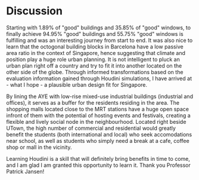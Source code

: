 # Discussion

Starting with 1.89% of "good" buildings and 35.85% of "good" windows, to finally achieve 94.95% "good" buildings and 55.75% "good" windows is fulfilling and was an interesting journey from start to end. It was also nice to learn that the octogonal building blocks in Barcelona have a low passive area ratio in the context of Singapore, hence suggesting that climate and position play a huge role urban planning. It is not intelligent to pluck an urban plan right off a country and try to fit it into another located on the other side of the globe. Through informed transformations based on the evaluation information gained through Houdini simulations, I have arrived at - what I hope - a plausible urban design fit for Singapore.

By lining the AYE with low-rise mixed-use industrial buildings (industrial and offices), it serves as a buffer for the residents residing in the area. The shopping malls located close to the MRT stations have a huge open space infront of them with the potential of hosting events and festivals, creating a flexible and lively social node in the neighbourhood. Located right beside UTown, the high number of commercial and residential would greatly benefit the students (both international and local) who seek accomodations near school, as well as students who simply need a break at a cafe, coffee shop or mall in the vicinity.

Learning Houdini is a skill that will definitely bring benefits in time to come, and I am glad I am granted this opportunity to learn it. Thank you Professor Patrick Jansen!
